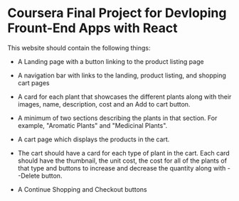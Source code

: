 # Coursera Final Project for Devloping Frount-End Apps with React

This website should contain the following things:

- A Landing page with a button linking to the product listing page

- A navigation bar with links to the landing, product listing, and shopping cart pages

- A card for each plant that showcases the different plants along with their images, name, description, cost and an Add to cart button.

- A minimum of two sections describing the plants in that section. For example, "Aromatic Plants" and "Medicinal Plants".
  
- A cart page which displays the products in the cart.
  
- The cart should have a card for each type of plant in the cart. Each card should have the thumbnail, the unit cost, the cost for all of the plants of that type and buttons to increase and decrease the quantity along with --Delete button.
  
- A Continue Shopping and Checkout buttons
